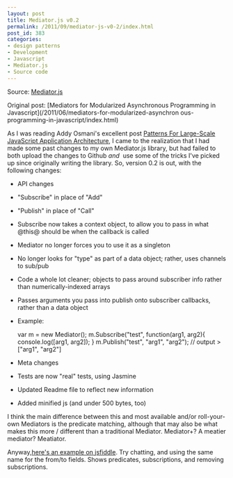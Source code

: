 ```yaml
---
layout: post
title: Mediator.js v0.2
permalink: /2011/09/mediator-js-v0-2/index.html
post_id: 383
categories: 
- design patterns
- Development
- Javascript
- Mediator.js
- Source code
---
```

Source: [Mediator.js](https://github.com/ajacksified/Mediator.js)

Original post: [Mediators for Modularized Asynchronous Programming in 
Javascript](/2011/06/mediators-for-modularized-asynchron
ous-programming-in-javascript/index.html)

As I was reading Addy Osmani's excellent post 
[Patterns For Large-Scale JavaScript Application 
Architecture](http://addyosmani.com/largescalejavascript/),
I came to the realization that I had made some past changes to my own 
Mediator.js library, but had failed to both upload the changes to Github _and_ 
use some of the tricks I've picked up since originally writing the library. So, 
version 0.2 is out, with the following changes:


* API changes
* "Subscribe" in place of "Add"
* "Publish" in place of "Call"
* Subscribe now takes a context object, to allow you to pass in what @this@ 
should be when the callback is called
* Mediator no longer forces you to use it as a singleton
* No longer looks for "type" as part of a data object; rather, uses channels to 
sub/pub
* Code a whole lot cleaner; objects to pass around subscriber info rather than 
numerically-indexed arrays
* Passes arguments you pass into publish onto subscriber callbacks, rather than 
a data object
* Example:

    var m = new Mediator();
    m.Subscribe("test", function(arg1, arg2){ console.log([arg1, arg2]); }
    m.Publish("test", "arg1", "arg2");
    // output > ["arg1", "arg2"]

* Meta changes
* Tests are now "real" tests, using Jasmine
* Updated Readme file to reflect new information
* Added minified js (and under 500 bytes, too)

I think the main difference between this and most available and/or 
roll-your-own Mediators is the predicate matching, although that may also be 
what makes this more / different than a traditional Mediator. Mediator+? A 
meatier mediator? Meatiator.

Anyway,[here's an example on 
jsfiddle](http://jsfiddle.net/ajacksified/dCwaK/3/). Try chatting, and using 
the same name for the from/to fields.  Shows predicates, subscriptions, and 
removing subscriptions.
